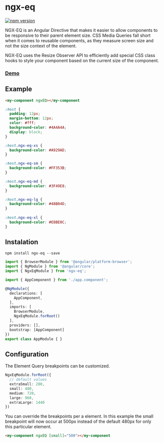 # ngx-eq

[![npm version](https://badge.fury.io/js/ngx-eq.svg)](https://badge.fury.io/js/ngx-eq)

NGX-EQ is an Angular Directive that makes it easier to allow
components to be responsive to their parent element size.
CSS Media Queries fall short when it comes to reusable components,
as they measure screen size and not the size context of the element.

NGX-EQ uses the Resize Observer API to efficiently add special
CSS class hooks to style your component based on the current
size of the component.

### [Demo](https://stackblitz.com/edit/angular-fgjuh8)

## Example

```html
<my-component ngxEQ></my-component
```

```css
:host {
  padding: 12px;
  margin-bottom: 12px;
  color: #fff;
  background-color: #4A4A4A;
  display: block;
}

:host.ngx-eq-xs {
  background-color: #A929AD;
}

:host.ngx-eq-sm {
  background-color: #FF353B;
}

:host.ngx-eq-md {
  background-color: #3F49E8;
}

:host.ngx-eq-lg {
  background-color: #48B04D;
}
  
:host.ngx-eq-xl {
  background-color: #E8BE0C;
}
```

## Instalation

`npm install ngx-eq --save`

```typescript
import { BrowserModule } from '@angular/platform-browser';
import { NgModule } from '@angular/core';
import { NgxEqModule } from 'ngx-eq';

import { AppComponent } from './app.component';

@NgModule({
  declarations: [
    AppComponent,
  ],
  imports: [
    BrowserModule,
    NgxEqModule.forRoot()
  ],
  providers: [],
  bootstrap: [AppComponent]
})
export class AppModule { }
```

## Configuration

The Element Query breakpoints can be customized.

```typescript
NgxEqModule.forRoot({
  // default values
  extraSmall: 280,
  small: 480,
  medium: 720,
  large: 960,
  extraLarge: 1440
})
```

You can override the breakpoints per a element. In this example the small breakpoint
will now occur at 500px instead of the default 480px for only this particular element.

```html
<my-component ngxEQ [small]="500"></my-component
```
